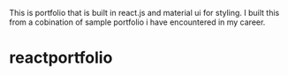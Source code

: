 This is portfolio that is built in react.js and material ui for styling. I built this from a cobination of sample portfolio i have encountered in my career.
# reactportfolio
